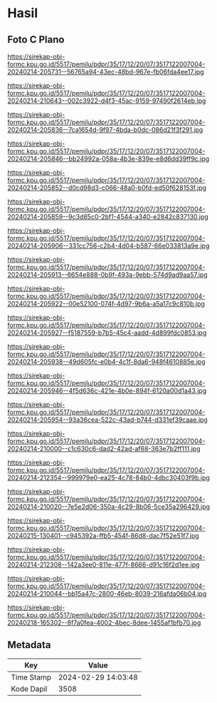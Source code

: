 # Hasil

## Foto C Plano

https://sirekap-obj-formc.kpu.go.id/5517/pemilu/pdpr/35/17/12/20/07/3517122007004-20240214-205731--56765a94-43ec-48bd-967e-fb06fda4ee17.jpg

https://sirekap-obj-formc.kpu.go.id/5517/pemilu/pdpr/35/17/12/20/07/3517122007004-20240214-210643--002c3922-d4f3-45ac-9159-97490f2614eb.jpg

https://sirekap-obj-formc.kpu.go.id/5517/pemilu/pdpr/35/17/12/20/07/3517122007004-20240214-205836--7ca1654d-9f97-4bda-b0dc-086d21f3f291.jpg

https://sirekap-obj-formc.kpu.go.id/5517/pemilu/pdpr/35/17/12/20/07/3517122007004-20240214-205846--bb24992a-058a-4b3e-839e-e8d6dd39ff9c.jpg

https://sirekap-obj-formc.kpu.go.id/5517/pemilu/pdpr/35/17/12/20/07/3517122007004-20240214-205852--d0cd98d3-c066-48a0-b0fd-ed50f628153f.jpg

https://sirekap-obj-formc.kpu.go.id/5517/pemilu/pdpr/35/17/12/20/07/3517122007004-20240214-205859--9c3d85c0-2bf1-4544-a340-e2842c837130.jpg

https://sirekap-obj-formc.kpu.go.id/5517/pemilu/pdpr/35/17/12/20/07/3517122007004-20240214-205906--331cc756-c2b4-4d04-b587-66e033813a9e.jpg

https://sirekap-obj-formc.kpu.go.id/5517/pemilu/pdpr/35/17/12/20/07/3517122007004-20240214-205913--6654e888-0b9f-493a-9ebb-574d9ad9aa57.jpg

https://sirekap-obj-formc.kpu.go.id/5517/pemilu/pdpr/35/17/12/20/07/3517122007004-20240214-205922--00e52100-074f-4d97-9b6a-a5a17c9c810b.jpg

https://sirekap-obj-formc.kpu.go.id/5517/pemilu/pdpr/35/17/12/20/07/3517122007004-20240214-205927--f5187559-b7b5-45c4-aadd-4d899fdc0853.jpg

https://sirekap-obj-formc.kpu.go.id/5517/pemilu/pdpr/35/17/12/20/07/3517122007004-20240214-205938--49d605fc-e0b4-4c1f-8da6-948f4610885e.jpg

https://sirekap-obj-formc.kpu.go.id/5517/pemilu/pdpr/35/17/12/20/07/3517122007004-20240214-205946--4f5d636c-421e-4b0e-894f-6120a00d1a43.jpg

https://sirekap-obj-formc.kpu.go.id/5517/pemilu/pdpr/35/17/12/20/07/3517122007004-20240214-205954--93a36cea-522c-43ad-b744-d331ef39caae.jpg

https://sirekap-obj-formc.kpu.go.id/5517/pemilu/pdpr/35/17/12/20/07/3517122007004-20240214-210000--c1c630c6-dad2-42ad-af68-363e7b2ff111.jpg

https://sirekap-obj-formc.kpu.go.id/5517/pemilu/pdpr/35/17/12/20/07/3517122007004-20240214-212354--999979e0-ea25-4c78-84b0-4dbc30403f9b.jpg

https://sirekap-obj-formc.kpu.go.id/5517/pemilu/pdpr/35/17/12/20/07/3517122007004-20240214-210020--7e5e2d06-350a-4c29-8b06-5ce35a296429.jpg

https://sirekap-obj-formc.kpu.go.id/5517/pemilu/pdpr/35/17/12/20/07/3517122007004-20240215-130401--c945392a-ffb5-454f-86d8-dac7f52e51f7.jpg

https://sirekap-obj-formc.kpu.go.id/5517/pemilu/pdpr/35/17/12/20/07/3517122007004-20240214-212308--142a3ee0-811e-477f-8666-d91c16f2d1ee.jpg

https://sirekap-obj-formc.kpu.go.id/5517/pemilu/pdpr/35/17/12/20/07/3517122007004-20240214-210044--bb15a47c-2800-46eb-8039-216afda06b04.jpg

https://sirekap-obj-formc.kpu.go.id/5517/pemilu/pdpr/35/17/12/20/07/3517122007004-20240218-165302--8f7a0fea-4002-4bec-8dee-1455af1bfb70.jpg


## Metadata

| Key        | Value               |
| ---------- | ------------------- |
| Time Stamp | 2024-02-29 14:03:48 |
| Kode Dapil | 3508                |



